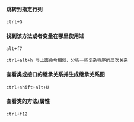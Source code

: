 #### 跳转到指定行列  

```
ctrl+G
```

#### 找到该方法或者变量在哪里使用过

```
alt+f7
```

```
ctrl+alt+h 与上面命令相似，分析一些复杂程序的层次关系
```

#### 查看类或接口的继承关系并生成继承关系图

```
ctrl+shift+alt+U
```

#### 查看类的方法/属性

```
ctrl+f12
```



